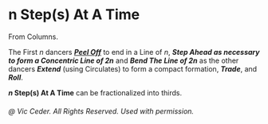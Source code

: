 
# n Step(s) At A Time

From Columns.

The First *n* dancers
***[Peel Off](../plus/peel_off.md)***
to end in a Line of *n*,
***Step Ahead as necessary to form a Concentric Line of 2n*** and
***Bend The Line of 2n***
as the other dancers ***Extend*** (using Circulates)
to form a compact formation,
***Trade***, and ***Roll***.

**_n_ Step(s) At A Time** can be fractionalized into thirds.

###### @ Vic Ceder. All Rights Reserved.  Used with permission.

<!-- Parts
.Steps?ataTime1
.Steps?ataTime2
.Steps?ataTime3
.Steps?ataTime1
.Steps?ataTime2
.Steps?ataTime3
-->
